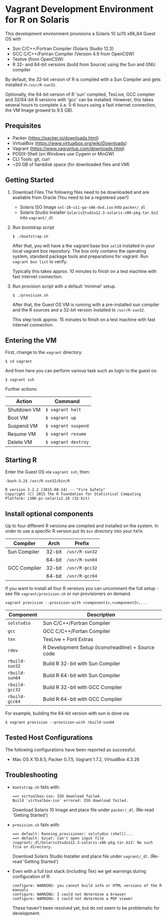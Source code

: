 # Vagrant Development Environment for R on Solaris 

This development environment provisions a Solaris 10 (u11) x86_64 Guest OS with 
- Sun C/C++/Fortran Compiler (Solaris Studio 12.3) 
- GCC C/C++/Fortran Compiler (Version 4.9 from OpenCSW) 
- Texlive (from OpenCSW) 
- R 32- and 64-bit versions (build from Source) using the Sun and GNU compiler

By default, the 32-bit version of R is compiled with a Sun Compiler and gets installed in `/usr/R-sun32`.

Optionally, the 64-bit version of R 'sun' compiled, TexLive, GCC compiler and 32/64-bit R versions with 'gcc' can be installed.
However, this takes several hours to complete (i.e. 5-6 hours using a fast internet connection, the VM Image growed to 9.5 GB).

## Prequisites

- Packer (https://packer.io/downloads.html)
- VirtualBox (https://www.virtualbox.org/wiki/Downloads)
- Vagrant (https://www.vagrantup.com/downloads.html)
- POSIX-Shell (on Windows use Cygwin or MinGW)
- CLI Tools: git, curl
- ~20 GB of harddisk space (for downloaded files and VM)

## Getting Started

1. Download Files
   The following files need to be downloaded and are available from Oracle (You need to be a registered user!)
   - Solaris ISO Image `sol-10-u11-ga-x86-dvd.iso` into `packer/_dl`
   - Solaris Studio Installer `SolarisStudio12.3-solaris-x86-pkg.tar.bz2` into `vagrant/_dl`
2. Run bootstrap script

   ~~~
   $ ./bootstrap.sh
   ~~~

   After that, you will have a the vagrant base box `sol10` installed in your local vagrant box repository.
   The box only contains the operating system, standard package tools and preparations for vagrant.
   Run `vagrant box list` to verify.
   
   Typically this takes approx. 10 minutes to finish on a test machine with fast internet connection.
   
3. Run provision script with a default 'minimal' setup.
    
   ~~~
   $ ./provision.sh
   ~~~

   After that, the Guest OS VM is running with a pre-installed sun compiler and the R sources and a 32-bit version installed to `/usr/R-sun32`.

   This step took approx. 15 minutes to finish on a test machine with fast internet connection.
   
## Entering the VM

First, change to the `vagrant` directory.

    $ cd vagrant

And from here you can perform various task such as login to the guest os:

    $ vagrant ssh

Further actions:

Action      | Command
----------- | ----------------------
Shutdown VM | `$ vagrant halt`    
Boot VM     | `$ vagrant up`
Suspend VM  | `$ vagrant suspend` 
Resume VM   | `$ vagrant resume` 
Delete VM   | `$ vagrant destroy`

## Starting R 

Enter the Guest OS via `vagrant ssh`, then:

~~~
-bash-3.2$ /usr/R-sun32/bin/R 

R version 3.2.2 (2015-08-14) -- "Fire Safety"
Copyright (C) 2015 The R Foundation for Statistical Computing
Platform: i386-pc-solaris2.10 (32-bit) 
~~~

## Install optional components

Up to four different R versions are compiled and installed on the system.
In order to use a specific R version put its `bin` directory into your `PATH`.

Compiler        | Arch     | Prefix                
--------------- | -------- | --------------------- 
Sun Compiler    | 32-bit   | `/usr/R-sun32`      
                | 64-bit   | `/usr/R-sun64`        
GCC Compiler    | 32-bit   | `/usr/R-gcc32`         
                | 64-bit   | `/usr/R-gcc64`
  

If you want to install all four R versions you can uncomment the full setup - see file `vagrant/provision.sh`
or run provisioners on demand.

~~~
vagrant provision --provision-with <component1>,<component2>,...
~~~

Component      | Description
-------------- | ---------------------------------------------------
`solstudio`    | Sun C/C++/Fortran Compiler
`gcc`          | GCC C/C++/Fortan Compiler
`tex`          | TexLive + Font Extras
`rdev`         | R Development Setup (iconv/readline) + Source code
`rbuild-sun32` | Build R 32-bit with Sun Compiler 
`rbuild-sun64` | Build R 64-bit with Sun Compiler 
`rbuild-gcc32` | Build R 32-bit with GCC Compiler 
`rbuild-gcc64` | Build R 64-bit with GCC Compiler 

For example, building the 64-bit version with sun is done via

~~~
$ vagrant provision --provision-with rbuild-sun64
~~~
   
## Tested Host Configurations

The following configurations have been reported as successful:
- Mac OS X 10.8.5, Packer 0.7.5, Vagrant 1.7.2, VirtualBox 4.3.26

## Troubleshooting

- `bootstrap.sh` fails with:
  
  ~~~
  ==> virtualbox-iso: ISO download failed.
  Build 'virtualbox-iso' errored: ISO download failed.
  ~~~

  Download Solaris 10 Image and place file under `packer/_dl`. (Re-read 'Getting Started')

- `provision.sh` fails with:

  ~~~
  ==> default: Running provisioner: solstudio (shell)...
  ==> default: bzcat: Can't open input file /vagrant/_dl/SolarisStudio12.3-solaris-x86-pkg.tar.bz2: No such file or directory.
  ~~~

  Download Solaris Studio Installer and place file under `vagrant/_dl`. (Re-read 'Getting Started')

- Even with a full tool stack (including Tex) we get warnings during configuration of R:

  ~~~
  configure: WARNING: you cannot build info or HTML versions of the R manuals
  configure: WARNING: I could not determine a browser
  configure: WARNING: I could not determine a PDF viewer
  ~~~
  These haven't been resolved yet, but do not seem to be problematic for development.

